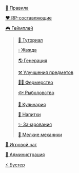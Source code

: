 [📙 Правила](https://raw.githubusercontent.com/LifelineMC/LifelineWiki/main/pages/rules.md)

[❤️ RP-составляющие](https://raw.githubusercontent.com/LifelineMC/LifelineWiki/main/pages/rp/index.md)

[🎮 Геймплей](https://raw.githubusercontent.com/LifelineMC/LifelineWiki/main/pages/gameplay/index.md)

> [📝 Туториал](https://raw.githubusercontent.com/LifelineMC/LifelineWiki/main/pages/gameplay/tutorial.md)
>
> [💧 Жажда](https://raw.githubusercontent.com/LifelineMC/LifelineWiki/main/pages/gameplay/thirst.md)
>
> [🌎 Генерация](https://raw.githubusercontent.com/LifelineMC/LifelineWiki/main/pages/gameplay/generation.md)
>
> [⚒ Улучшения предметов](https://raw.githubusercontent.com/LifelineMC/LifelineWiki/main/pages/gameplay/armor_quality_and_sharpening_state.md)
> 
> [👨‍🌾 Фермерство](https://raw.githubusercontent.com/LifelineMC/LifelineWiki/main/pages/gameplay/farming.md)
> 
> [🐟 Рыболовство](https://raw.githubusercontent.com/LifelineMC/LifelineWiki/main/pages/gameplay/fishing.md)
> 
> [🥑 Кулинария](https://raw.githubusercontent.com/LifelineMC/LifelineWiki/main/pages/gameplay/culinary.md)
> 
> [🧃 Напитки](https://raw.githubusercontent.com/LifelineMC/LifelineWiki/main/pages/gameplay/drinks.md)
> 
> [✨ Зачарования](https://raw.githubusercontent.com/LifelineMC/LifelineWiki/main/pages/gameplay/enchantments.md)
> 
> [📂 Мелкие механики](https://raw.githubusercontent.com/LifelineMC/LifelineWiki/main/pages/gameplay/tiny_mechanics.md)

[💬 Игровой чат](https://raw.githubusercontent.com/LifelineMC/LifelineWiki/main/pages/chat.md)

[👑 Администрация](https://raw.githubusercontent.com/LifelineMC/LifelineWiki/main/pages/admins.md)

[⚡ Бустер](https://raw.githubusercontent.com/LifelineMC/LifelineWiki/main/pages/booster.md)
